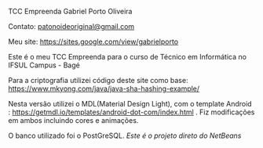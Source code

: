 TCC Empreenda 
Gabriel Porto Oliveira 

Contato: patonoideoriginal@gmail.com

Meu site: https://sites.google.com/view/gabrielporto

Este é o meu TCC Empreenda para o curso de Técnico em Informática no IFSUL Campus - Bagé

Para a criptografia utilizei código deste site como base: https://www.mkyong.com/java/java-sha-hashing-example/

Nesta versão utilizei o MDL(Material Design Light), com o template Android : https://getmdl.io/templates/android-dot-com/index.html . Fiz modificações em ambos incluindo cores e animações.

O banco utilizado foi o PostGreSQL.
*Este é o projeto direto do NetBeans*
